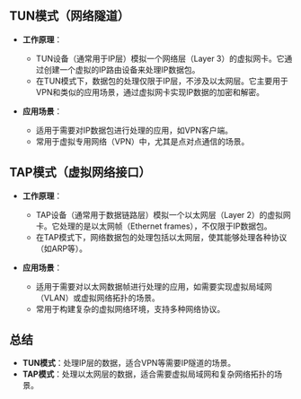 ## TUN模式（网络隧道）

-   **工作原理**：

    -   TUN设备（通常用于IP层）模拟一个网络层（Layer 3）的虚拟网卡。它通过创建一个虚拟的IP路由设备来处理IP数据包。
    -   在TUN模式下，数据包的处理仅限于IP层，不涉及以太网层。它主要用于VPN和类似的应用场景，通过虚拟网卡实现IP数据的加密和解密。

-   **应用场景**：
    -   适用于需要对IP数据包进行处理的应用，如VPN客户端。
    -   常用于虚拟专用网络（VPN）中，尤其是点对点通信的场景。

## TAP模式（虚拟网络接口）

-   **工作原理**：

    -   TAP设备（通常用于数据链路层）模拟一个以太网层（Layer 2）的虚拟网卡。它处理的是以太网帧（Ethernet frames），不仅限于IP数据包。
    -   在TAP模式下，网络数据包的处理包括以太网层，使其能够处理各种协议（如ARP等）。

-   **应用场景**：

    -   适用于需要对以太网数据帧进行处理的应用，如需要实现虚拟局域网（VLAN）或虚拟网络拓扑的场景。
    -   常用于构建复杂的虚拟网络环境，支持多种网络协议。

## 总结

-   **TUN模式**：处理IP层的数据，适合VPN等需要IP隧道的场景。
-   **TAP模式**：处理以太网层的数据，适合需要虚拟局域网和复杂网络拓扑的场景。
